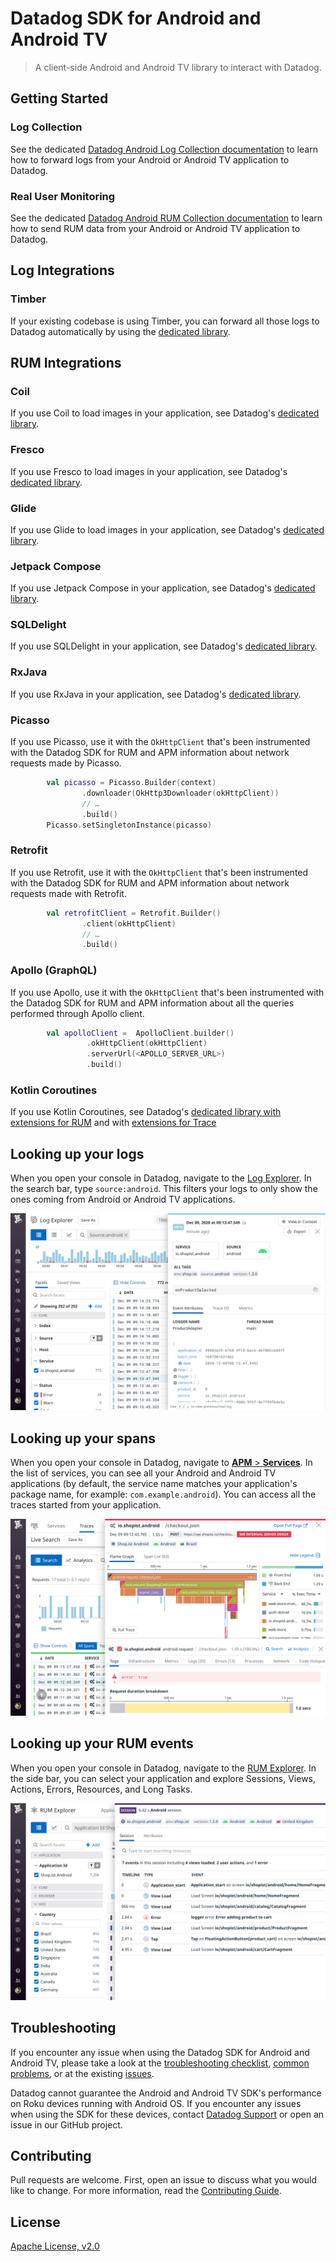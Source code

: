 # Datadog SDK for Android and Android TV

> A client-side Android and Android TV library to interact with Datadog.

## Getting Started

### Log Collection

See the dedicated [Datadog Android Log Collection documentation][1] to learn how to forward logs from your Android or Android TV application to Datadog.

### Real User Monitoring

See the dedicated [Datadog Android RUM Collection documentation][2] to learn how to send RUM data from your Android or Android TV application to Datadog.

## Log Integrations

### Timber

If your existing codebase is using Timber, you can forward all those logs to  Datadog automatically by using the [dedicated library](integrations/dd-sdk-android-timber/README.md).

## RUM Integrations

### Coil

If you use Coil to load images in your application, see Datadog's [dedicated library](integrations/dd-sdk-android-coil/README.md).

### Fresco

If you use Fresco to load images in your application, see Datadog's [dedicated library](integrations/dd-sdk-android-fresco/README.md).

### Glide

If you use Glide to load images in your application, see Datadog's [dedicated library](integrations/dd-sdk-android-glide/README.md).

### Jetpack Compose

If you use Jetpack Compose in your application, see Datadog's [dedicated library](integrations/dd-sdk-android-compose/README.md).

### SQLDelight

If you use SQLDelight in your application, see Datadog's [dedicated library](integrations/dd-sdk-android-sqldelight/README.md).

### RxJava

If you use RxJava in your application, see Datadog's [dedicated library](integrations/dd-sdk-android-rx/README.md).

### Picasso

If you use Picasso, use it with the `OkHttpClient` that's been instrumented with the Datadog SDK for RUM and APM information about network requests made by Picasso.

```kotlin
        val picasso = Picasso.Builder(context)
                .downloader(OkHttp3Downloader(okHttpClient))
                // …
                .build()
        Picasso.setSingletonInstance(picasso)
```

### Retrofit

If you use Retrofit, use it with the `OkHttpClient` that's been instrumented with the Datadog SDK for RUM and APM information about network requests made with Retrofit.

```kotlin
        val retrofitClient = Retrofit.Builder()
                .client(okHttpClient)
                // …
                .build()
```

### Apollo (GraphQL)

If you use Apollo, use it with the `OkHttpClient` that's been instrumented with the Datadog SDK for RUM and APM information about all the queries performed through Apollo client.

```kotlin
        val apolloClient =  ApolloClient.builder()
                 .okHttpClient(okHttpClient)
                 .serverUrl(<APOLLO_SERVER_URL>)
                 .build()
```

### Kotlin Coroutines

If you use Kotlin Coroutines, see Datadog's [dedicated library with extensions for RUM](integrations/dd-sdk-android-rum-coroutines/README.md) and with [extensions for Trace](integrations/dd-sdk-android-trace-coroutines/README.md)

## Looking up your logs

When you open your console in Datadog, navigate to the [Log Explorer][3]. In the search bar, type `source:android`. This filters your logs to only show the ones coming from Android or Android TV applications.

![Datadog Mobile Logs](docs/images/screenshot_logs.png)

## Looking up your spans

When you open your console in Datadog, navigate to [**APM** > **Services**][4]. In the list of services, you can see all your Android and Android TV applications (by default, the service name matches your application's package name, for example: `com.example.android`). You can access all the traces started from your application.

![Datadog Mobile Logs](docs/images/screenshot_apm.png)

## Looking up your RUM events

When you open your console in Datadog, navigate to the [RUM Explorer][5]. In the side bar, you can select your application and explore Sessions, Views, Actions, Errors, Resources, and Long Tasks.

![Datadog Mobile Logs](docs/images/screenshot_rum.png)

## Troubleshooting

If you encounter any issue when using the Datadog SDK for Android and Android TV, please take a look at 
the [troubleshooting checklist][6], [common problems](docs/advanced_troubleshooting.md), or at
the existing [issues](https://github.com/DataDog/dd-sdk-android/issues?q=is%3Aissue).

<div class="alert alert-warning">
Datadog cannot guarantee the Android and Android TV SDK's performance on Roku devices running with Android OS. If you encounter any issues when using the SDK for these devices, contact <a href="https://docs.datadoghq.com/help/">Datadog Support</a> or open an issue in our GitHub project.
</div>

## Contributing

Pull requests are welcome. First, open an issue to discuss what you would like to change. For more information, read the [Contributing Guide](CONTRIBUTING.md).

## License

[Apache License, v2.0](LICENSE)

[1]: https://docs.datadoghq.com/logs/log_collection/android/?tab=kotlin
[2]: https://docs.datadoghq.com/real_user_monitoring/android/?tab=kotlin
[3]: https://app.datadoghq.com/logs
[4]: https://app.datadoghq.com/apm/services
[5]: https://app.datadoghq.com/rum/explorer
[6]: https://docs.datadoghq.com/real_user_monitoring/mobile_and_tv_monitoring/troubleshooting/android/